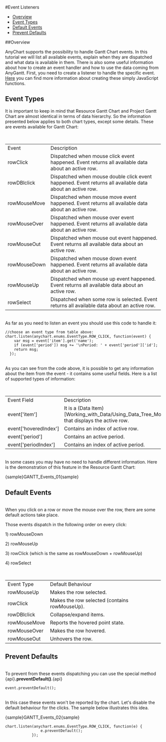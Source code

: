 #Event Listeners

* [Overview](#overview)
* [Event Types](#event_types)
* [Default Events](#default_events)
* [Prevent Defaults](#prevent_defaults)

##Overview

AnyChart supports the possibility to handle Gantt Chart events. In this tutorial we will list all available events, 
explain when they are dispatched and what data is available in them. There is also some useful information about how to create an
event handler and how to use the data coming from AnyGantt. First, you need to create a listener to handle the specific event. [Here](Common_Settings/Event_Listeners#listener_types) 
you can find more information about creating these simply JavaScript functions.

## Event Types

It is important to keep in mind that Resource Gantt Chart and Project Gantt Chart are almost identical in terms of data hierarchy. 
So the information presented below applies to both chart types, except some details.
These are events available for Gantt Chart:

<br><table>
<tbody>
<tr>
<td>Event</td>
<td>Description</td>
</tr>
<tr>
<td>rowClick</td>
<td>Dispatched when mouse click event happened. Event returns all available data about an active row.</td>
</tr>
<tr>
<td>rowDBlclick</td>
<td>Dispatched when mouse double click event happened. Event returns all available data about an active row.</td>
</tr>
<tr>
<td>rowMouseMove</td>
<td>Dispatched when mouse move event happened. Event returns all available data about an active row.</td>
</tr>
<tr>
<td>rowMouseOver</td>
<td>Dispatched when mouse over event happened. Event returns all available data about an active row.</td>
</tr>
<tr>
<td>rowMouseOut</td>
<td>Dispatched when mouse out event happened. Event returns all available data about an active row.</td>
</tr>
<tr>
<td>rowMouseDown</td>
<td>Dispatched when mouse down event happened. Event returns all available data about an active row.</td>
</tr>
<tr>
<td>rowMouseUp</td>
<td>Dispatched when mouse up event happened. Event returns all available data about an active row.</td>
</tr>
<tr>
<td>rowSelect</td>
<td>Dispatched when some row is selected. Event returns all available data about an active row.</td>
</tr>
</tbody>
</table>

<br>As far as you need to listen an event you should use this code to handle it:

```
//choose an event type from table above:
chart.listen(anychart.enums.EventType.ROW_CLICK, function(event) {
    var msg = event['item'].get('name');
    if (event['period']) msg += '\nPeriod: ' + event['period']['id'];
    return msg;
  });
```

<br>As you can see from the code above, it is possible to get any information about the item from the event - it contains some useful fields. Here is a list of supported types of information:

<br><table>
<tbody>
<tr>
<td>Event Field</td>
<td>Description</td>
</tr>
<tr>
<td>event['item']</td>
<td>It is a (Data Item)[Working_with_Data/Using_Data_Tree_Model] that displays the active row.</td>
</tr>
<tr>
<td>event['hoveredIndex']</td>
<td>Contains an index of active row.</td>
</tr>
<tr>
<td>event['period']</td>
<td>Contains an active period.</td>
</tr>
<tr>
<td>event['periodIndex']</td>
<td>Contains an index of active period.</td>
</tr>
<tr>
</tbody>
</table>

<br>In some cases you may have no need to handle different information. Here is the demonstration of this feature in the Resource Gantt Chart:

{sample}GANTT\_Events\_01{sample}

## Default Events

<br>When you click on a row or move the mouse over the row, there are some default actions take place. 

Those events dispatch in the following order on every click:
<p>1) rowMouseDown</p>
<p>2) rowMouseUp </p>
<p>3) rowClick (which is the same as rowMouseDown + rowMouseUp) </p>
<p>4) rowSelect </p>

<br>
<table>
<tbody>

<tr>
<td>Event Type</td>
<td>Default Behaviour</td>
</tr>

<tr>
<td>rowMouseUp</td>
<td>Makes the row selected.</td>
</tr>

<tr>
<td>rowClick</td>
<td>Makes the row selected (contains rowMouseUp).</td>
</tr>

<tr>
<td>rowDBlclick</td>
<td>Сollapse/expand items.</td>
</tr>

<tr>
<td>rowMouseMove</td>
<td>Reports the hovered point state.</td>
</tr>

<tr>
<td>rowMouseOver</td>
<td>Makes the row hovered.</td>
</tr>

<tr>
<td>rowMouseOut</td>
<td>Unhovers the row.</td>
</tr>

</tbody>
</table>

## Prevent Defaults

<br>To prevent from these events dispatching you can use the special method {api}**.preventDefault()**.{api}

```
event.preventDefault();
```

<br>In this case these events won't be reported by the chart. Let's disable the default behaviour for the clicks. The sample below illustrates this idea.

{sample}GANTT\_Events\_02{sample}
```
chart.listen(anychart.enums.EventType.ROW_CLICK, function(e) {
                e.preventDefault();
            });
```


